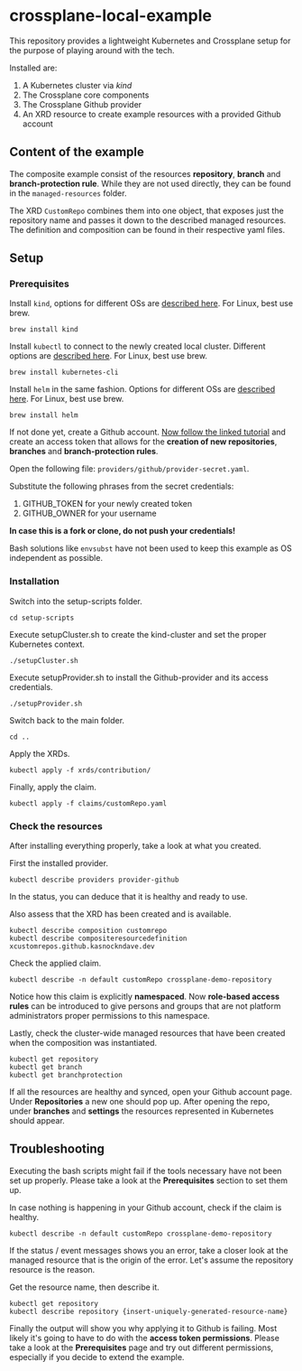 # crossplane-local-example

This repository provides a lightweight Kubernetes and Crossplane setup for the purpose of playing around with the tech.

Installed are:

1. A Kubernetes cluster via *kind*
2. The Crossplane core components
3. The Crossplane Github provider
4. An XRD resource to create example resources with a provided Github account

## Content of the example

The composite example consist of the resources **repository**, **branch** and **branch-protection rule**.
While they are not used directly, they can be found in the `managed-resources` folder.

The XRD `CustomRepo` combines them into one object, that exposes just the repository name and passes it down to the described managed resources.
The definition and composition can be found in their respective yaml files.

## Setup

### Prerequisites

Install `kind`, options for different OSs are [described here](https://kind.sigs.k8s.io/docs/user/quick-start/#installation).
For Linux, best use brew.

`brew install kind`

Install `kubectl` to connect to the newly created local cluster. Different options are [described here](https://kubernetes.io/docs/tasks/tools/#kubectl).
For Linux, best use brew.

`brew install kubernetes-cli`

Install `helm` in the same fashion. Options for different OSs are [described here](https://helm.sh/docs/intro/install/).
For Linux, best use brew.

`brew install helm`

If not done yet, create a Github account.
[Now follow the linked tutorial](https://docs.github.com/en/authentication/keeping-your-account-and-data-secure/creating-a-personal-access-token) and create an access token 
that allows for the **creation of new repositories**, **branches** and **branch-protection rules**.

Open the following file: `providers/github/provider-secret.yaml`.

Substitute the following phrases from the secret credentials: 

1. GITHUB_TOKEN for your newly created token
2. GITHUB_OWNER for your username

**In case this is a fork or clone, do not push your credentials!**

Bash solutions like `envsubst` have not been used to keep this example as OS independent as possible.

### Installation

Switch into the setup-scripts folder.

`cd setup-scripts`

Execute setupCluster.sh to create the kind-cluster and set the proper Kubernetes context.

`./setupCluster.sh`

Execute setupProvider.sh to install the Github-provider and its access credentials.

`./setupProvider.sh`

Switch back to the main folder.

`cd ..`

Apply the XRDs.

`kubectl apply -f xrds/contribution/`

Finally, apply the claim.

`kubectl apply -f claims/customRepo.yaml`

### Check the resources

After installing everything properly, take a look at what you created.

First the installed provider.

`kubectl describe providers provider-github`

In the status, you can deduce that it is healthy and ready to use.

Also assess that the XRD has been created and is available.

`kubectl describe composition customrepo`  
`kubectl describe compositeresourcedefinition xcustomrepos.github.kasnockndave.dev`

Check the applied claim.

`kubectl describe -n default customRepo crossplane-demo-repository`

Notice how this claim is explicitly **namespaced**. 
Now **role-based access rules** can be introduced to give persons and groups that are not platform administrators proper permissions to this namespace.

Lastly, check the cluster-wide managed resources that have been created when the composition was instantiated.

`kubectl get repository`  
`kubectl get branch`  
`kubectl get branchprotection`

If all the resources are healthy and synced, open your Github account page.
Under **Repositories** a new one should pop up.
After opening the repo, under **branches** and **settings** the resources represented in Kubernetes should appear.

## Troubleshooting

Executing the bash scripts might fail if the tools necessary have not been set up properly.
Please take a look at the **Prerequisites** section to set them up.

In case nothing is happening in your Github account, check if the claim is healthy.

`kubectl describe -n default customRepo crossplane-demo-repository`

If the status / event messages shows you an error, take a closer look at the managed resource that is the origin of the error.
Let's assume the repository resource is the reason.

Get the resource name, then describe it.

`kubectl get repository`  
`kubectl describe repository {insert-uniquely-generated-resource-name}`

Finally the output will show you why applying it to Github is failing. 
Most likely it's going to have to do with the **access token permissions**.
Please take a look at the **Prerequisites** page and try out different permissions, especially if you decide to extend the example.
